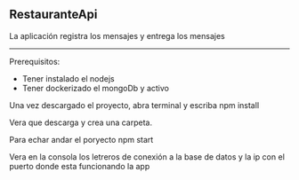 RestauranteApi
---
La aplicación registra los mensajes y entrega los mensajes

---

Prerequisitos:
- Tener instalado el nodejs
- Tener dockerizado el mongoDb y activo

Una vez descargado el proyecto, abra terminal y escriba
npm install

Vera que descarga y crea una carpeta.

Para echar andar el poryecto
npm start

Vera en la consola los letreros de conexión a la base de datos
y la ip con el puerto donde esta funcionando la app
